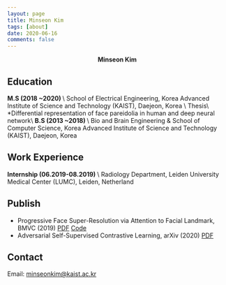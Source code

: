 ```yaml
---
layout: page
title: Minseon Kim
tags: [about]
date: 2020-06-16
comments: false
---
```

    
<center><b>Minseon Kim</b></center>

## Education
<b>M.S (2018 ~2020) </b> \\
School of Electrical Engineering, Korea Advanced Institute of Science and Technology (KAIST), Daejeon, Korea \\
Thesis\\
*Differential representation of face pareidolia in human and deep neural network\\
<b>B.S (2013 ~2018) </b> \\
Bio and Brain Engineering & School of Computer Science, Korea Advanced Institute of Science and Technology (KAIST), Daejeon, Korea 

## Work Experience
<b>Internship (06.2019-08.2019) </b> \\
Radiology Department, Leiden University Medical Center (LUMC), Leiden, Netherland


## Publish
* Progressive Face Super-Resolution via Attention to Facial Landmark, BMVC (2019) <a href=https://arxiv.org/abs/1908.08239>PDF</a> <a href=https://github.com/DeokyunKim/Progressive-Face-Super-Resolution>Code</a>
* Adversarial Self-Supervised Contrastive Learning, arXiv (2020) <a href=https://arxiv.org/abs/2006.07589>PDF</a>

## Contact
Email: minseonkim@kaist.ac.kr
